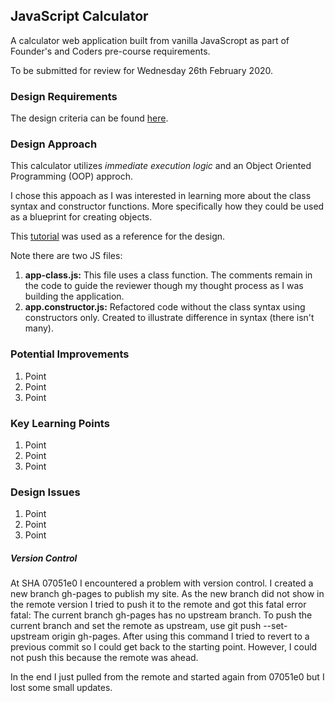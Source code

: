 ## JavaScript Calculator

A calculator web application built from vanilla JavaScropt as part of Founder's and Coders pre-course requirements.

To be submitted for review for Wednesday 26th February 2020.

### Design Requirements

The design criteria can be found [here](https://www.freecodecamp.org/learn/front-end-libraries/front-end-libraries-projects/build-a-javascript-calculator). 

### Design Approach

This calculator utilizes _immediate execution logic_ and an Object Oriented Programming (OOP) approch.

I chose this appoach as I was interested in learning more about the class syntax and constructor functions. More specifically how they could be used as a blueprint for creating objects. 

This [tutorial](https://www.youtube.com/watch?v=j59qQ7YWLxw) was used as a reference for the design.

Note there are two JS files:

1. __app-class.js:__ This file uses a class function. The comments remain in the code to guide the reviewer though my thought process as I was building the application.
2. __app.constructor.js:__ Refactored code without the class syntax using constructors only. Created to illustrate difference in syntax (there isn't many).

### Potential Improvements

1. Point
2. Point
3. Point

### Key Learning Points

1. Point
2. Point
3. Point 

### Design Issues

1. Point
2. Point
3. Point 

##### Version Control
At SHA 07051e0 I encountered a problem with version control. I created a new branch gh-pages
to publish my site. As the new branch did not show in the remote version I tried to push
it to the remote and got this fatal error fatal: The current branch gh-pages has no upstream 
branch. To push the current branch and set the remote as upstream, use 
git push --set-upstream origin gh-pages. After using this command I tried to revert to a 
previous commit so I could get back to the starting point. However, I could not push this
because the remote was ahead.

In the end I just pulled from the remote and started again from 07051e0 but I lost some 
small updates. 


  